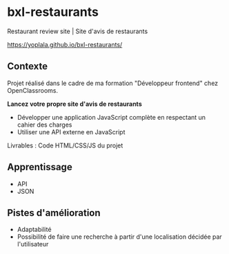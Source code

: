 # bxl-restaurants
Restaurant review site | Site d'avis de restaurants

https://yoplala.github.io/bxl-restaurants/


## Contexte

Projet réalisé dans le cadre de ma formation "Développeur frontend" chez OpenClassrooms.

**Lancez votre propre site d'avis de restaurants**
- Développer une application JavaScript complète en respectant un cahier des charges
- Utiliser une API externe en JavaScript

Livrables : Code HTML/CSS/JS du projet


## Apprentissage
- API
- JSON


## Pistes d'amélioration
- Adaptabilité
- Possibilité de faire une recherche à partir d'une localisation décidée par l'utilisateur
